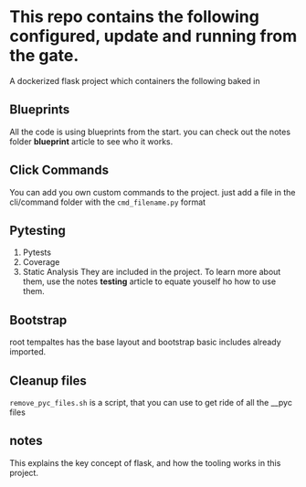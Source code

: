 # This repo contains the following configured, update and running from the gate.
A dockerized flask project which containers the following baked in

## Blueprints
All the code is using blueprints from the start. you can check out the notes folder **blueprint** article to see who it works.

## Click Commands
You can add you own custom commands to the project. just add a file in the cli/command folder with the `cmd_filename.py` format

## Pytesting
1. Pytests
2. Coverage
3. Static Analysis
They are included in the project. To learn more about them, use the notes **testing** article to equate youself ho how to use them.

## Bootstrap
root tempaltes has the base layout and bootstrap basic includes already imported.

## Cleanup files
`remove_pyc_files.sh` is a script, that you can use to get ride of all the __pyc files

## notes
This explains the key concept of flask, and how the tooling works in this project.
